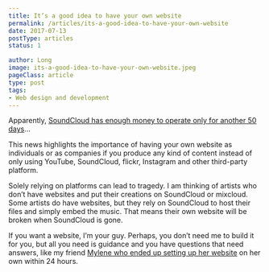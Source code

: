 ```yaml
---
title: It’s a good idea to have your own website
permalink: /articles/its-a-good-idea-to-have-your-own-website
date: 2017-07-13
postType: articles
status: 1

author: Long
image: its-a-good-idea-to-have-your-own-website.jpeg
pageClass: article
type: post
tags:
- Web design and development
---
```


Apparently, <a target="_blank" href="http://variety.com/2017/music/news/soundcloud-has-enough-money-to-survive-only-50-days-report-claims-1202494582/">SoundCloud has enough money to operate only for another 50 days</a>…

This news highlights the importance of having your own website as individuals or as companies if you produce any kind of content instead of only using YouTube, SoundCloud, flickr, Instagram and other third-party platform.

Solely relying on platforms can lead to tragedy. I am thinking of artists who don’t have websites and put their creations on SoundCloud or mixcloud. Some artists do have websites, but they rely on SoundCloud to host their files and simply embed the music. That means their own website will be broken when SoundCloud is gone.

If you want a website, I’m your guy. Perhaps, you don’t need me to build it for you, but all you need is guidance and you have questions that need answers, like my friend <a target="_blank" href="https://www.myleneraiche.com/">Mylene who ended up setting up her website</a> on her own within 24 hours.


